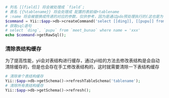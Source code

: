 

```php
# 列名 [[field]] 将会被处理成 `field`;
# 表名 {{%tablename}} 将会处理成 配置的表前缀+tablename
# :name 将会被替换成传递的对应的参数，仅供参考，因为是通过pdo预处理执行的(这也是为什么会有防注入功能)
$command = Yii::$app->db->createCommand('select [[ding]], [[pupu]] from {{%bunao}} where name = :name', [':name' => 'xxx']);
# 获取sql语句  
# select `ding`, `pupu` from `meet_bunao` where name = 'xxx'
echo $command->getRawSql();
```
### 清除表结构缓存
为了提高性能，yii会对表结构进行缓存，通过yii给的方法去修改表结构是会自动清除缓存的，但是也会存在手工修改表结构的，这时就需要清除一下表结构缓存  
```php
# 清除单个表结构缓存  
Yii::$app->db->getSchema()->refreshTableSchema('tablename');
# 清除所有表结构缓存  
Yii::$app->db->getSchema()->refresh();
```
